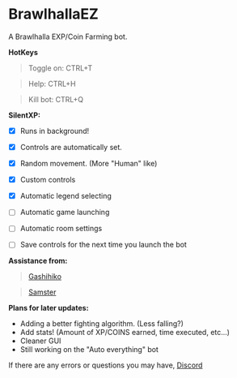 # BrawlhallaEZ
A Brawlhalla EXP/Coin Farming bot.

**HotKeys**
>Toggle on: CTRL+T

>Help: CTRL+H

>Kill bot: CTRL+Q

**SilentXP:**
- [x] Runs in background!
- [x] Controls are automatically set.
- [x] Random movement. (More "Human" like)
- [x] Custom controls
- [x] Automatic legend selecting
- [ ] Automatic game launching
- [ ] Automatic room settings
- [ ] Save controls for the next time you launch the bot


**Assistance from:**
> [Gashihiko](https://github.com/gashihiko)

> [Samster](https://github.com/BrotherSamster)

**Plans for later updates:**
- Adding a better fighting algorithm. (Less falling?)
- Add stats! (Amount of XP/COINS earned, time executed, etc...)
- Cleaner GUI
- Still working on the "Auto everything" bot

If there are any errors or questions you may have, [Discord](https://discord.gg/2uj73mK)
